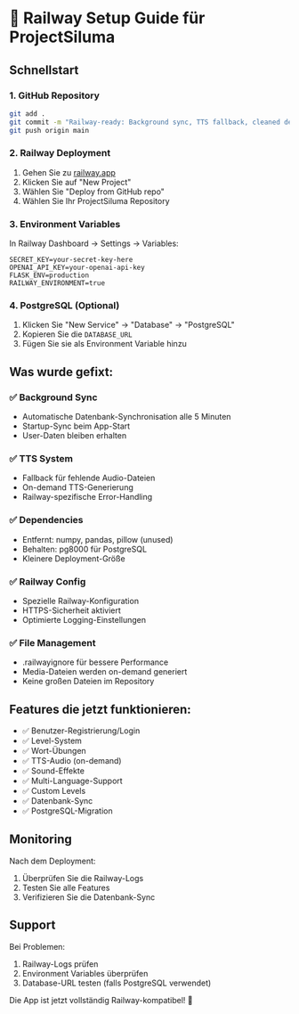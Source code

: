 # 🚀 Railway Setup Guide für ProjectSiluma

## Schnellstart

### 1. GitHub Repository
```bash
git add .
git commit -m "Railway-ready: Background sync, TTS fallback, cleaned dependencies"
git push origin main
```

### 2. Railway Deployment
1. Gehen Sie zu [railway.app](https://railway.app)
2. Klicken Sie auf "New Project"
3. Wählen Sie "Deploy from GitHub repo"
4. Wählen Sie Ihr ProjectSiluma Repository

### 3. Environment Variables
In Railway Dashboard → Settings → Variables:

```
SECRET_KEY=your-secret-key-here
OPENAI_API_KEY=your-openai-api-key
FLASK_ENV=production
RAILWAY_ENVIRONMENT=true
```

### 4. PostgreSQL (Optional)
1. Klicken Sie "New Service" → "Database" → "PostgreSQL"
2. Kopieren Sie die `DATABASE_URL`
3. Fügen Sie sie als Environment Variable hinzu

## Was wurde gefixt:

### ✅ Background Sync
- Automatische Datenbank-Synchronisation alle 5 Minuten
- Startup-Sync beim App-Start
- User-Daten bleiben erhalten

### ✅ TTS System
- Fallback für fehlende Audio-Dateien
- On-demand TTS-Generierung
- Railway-spezifische Error-Handling

### ✅ Dependencies
- Entfernt: numpy, pandas, pillow (unused)
- Behalten: pg8000 für PostgreSQL
- Kleinere Deployment-Größe

### ✅ Railway Config
- Spezielle Railway-Konfiguration
- HTTPS-Sicherheit aktiviert
- Optimierte Logging-Einstellungen

### ✅ File Management
- .railwayignore für bessere Performance
- Media-Dateien werden on-demand generiert
- Keine großen Dateien im Repository

## Features die jetzt funktionieren:

- ✅ Benutzer-Registrierung/Login
- ✅ Level-System
- ✅ Wort-Übungen
- ✅ TTS-Audio (on-demand)
- ✅ Sound-Effekte
- ✅ Multi-Language-Support
- ✅ Custom Levels
- ✅ Datenbank-Sync
- ✅ PostgreSQL-Migration

## Monitoring

Nach dem Deployment:
1. Überprüfen Sie die Railway-Logs
2. Testen Sie alle Features
3. Verifizieren Sie die Datenbank-Sync

## Support

Bei Problemen:
1. Railway-Logs prüfen
2. Environment Variables überprüfen
3. Database-URL testen (falls PostgreSQL verwendet)

Die App ist jetzt vollständig Railway-kompatibel! 🎉
